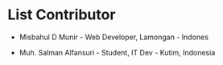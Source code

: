 # List Contributor

- Misbahul D Munir - Web Developer, Lamongan - Indones

- Muh. Salman Alfansuri - Student, IT Dev - Kutim, Indonesia
